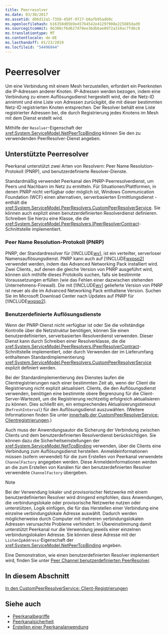 ```yaml
---
title: Peerresolver
ms.date: 03/30/2017
ms.assetid: d86d12a1-7358-450f-9727-b6afb95adb9c
ms.openlocfilehash: b16358d05b9e457b4542e41297908e225885dad9
ms.sourcegitcommit: 6b308cf6d627d78ee36dbbae8972a310ac7fd6c8
ms.translationtype: MT
ms.contentlocale: de-DE
ms.lasthandoff: 01/23/2019
ms.locfileid: "54496844"
---
```

# <a name="peer-resolvers"></a>Peerresolver
Um eine Verbindung mit einem Mesh herzustellen, erfordert ein Peerknoten die IP-Adressen anderer Knoten. IP-Adressen werden bezogen, indem eine Verbindung zu einem Auflösungsdienst hergestellt wird, der die Netz-ID annimmt und eine Liste von Adressen zurückgibt, die mit dieser bestimmten Netz-ID registrierten Knoten entsprechen. Der Resolver behält eine Liste registrierter Adressen bei, die durch Registrierung jedes Knotens im Mesh mit dem Dienst erstellt wird.  
  
 Mithilfe der `Resolver`-Eigenschaft der <xref:System.ServiceModel.NetPeerTcpBinding> können Sie den zu verwendenden PeerResolver-Dienst angeben.  
  
## <a name="supported-peer-resolvers"></a>Unterstützte Peerresolver  
 Peerkanal unterstützt zwei Arten von Resolvern: Peer Name Resolution-Protokoll (PNRP), und benutzerdefinierte Resolver-Dienste.  
  
 Standardmäßig verwendet Peerkanal den PNRP-Peerresolverdienst, um Peers und Nachbarn im Netz zu ermitteln. Für Situationen/Plattformen, in denen PNRP nicht verfügbar oder möglich ist, Windows Communication Foundation (WCF) einen alternativen, serverbasierten Ermittlungsdienst - enthält die <xref:System.ServiceModel.PeerResolvers.CustomPeerResolverService>. Sie können auch explizit einen benutzerdefinierten Resolverdienst definieren. Schreiben Sie hierzu eine Klasse, die die <xref:System.ServiceModel.PeerResolvers.IPeerResolverContract>-Schnittstelle implementiert.  
  
### <a name="peer-name-resolution-protocol-pnrp"></a>Peer Name Resolution-Protokoll (PNRP)  
 PNRP, der Standardresolver für [!INCLUDE[wv](../../../../includes/wv-md.md)], ist ein verteilter, serverloser Namensauflösungsdienst. PNRP kann auch auf [!INCLUDE[wxpsp2](../../../../includes/wxpsp2-md.md)] verwendet werden, indem das Advanced Networking Pack installiert wird. Zwei Clients., auf denen die gleiche Version von PNRP ausgeführt wird, können sich mithilfe dieses Protokolls suchen, falls sie bestimmte Voraussetzungen erfüllen (wie das Fehlen einer dazwischen stehenden Unternehmens-Firewall). Die mit [!INCLUDE[wv](../../../../includes/wv-md.md)] gelieferte Version von PNRP ist neuer als die im Advanced Networking Pack enthaltene Version. Suchen Sie im Microsoft Download Center nach Updates auf PNRP für [!INCLUDE[wxpsp2](../../../../includes/wxpsp2-md.md)].  
  
### <a name="custom-resolver-services"></a>Benutzerdefinierte Auflösungsdienste  
 Wenn der PNRP-Dienst nicht verfügbar ist oder Sie die vollständige Kontrolle über die Netzstruktur benötigen, können Sie einen benutzerdefinierten, serverbasierten Resolverdienst verwenden. Dieser Dienst kann durch Schreiben einer Resolverklasse, die die <xref:System.ServiceModel.PeerResolvers.IPeerResolverContract>-Schnittstelle implementiert, oder durch Verwenden der im Lieferumfang enthaltenen Standardimplementierung <xref:System.ServiceModel.PeerResolvers.CustomPeerResolverService> explizit definiert werden.  
  
 Bei der Standardimplementierung des Dienstes laufen die Clientregistrierungen nach einer bestimmten Zeit ab, wenn der Client die Registrierung nicht explizit aktualisiert. Clients, die den Auflösungsdienst verwenden, benötigen eine bestimmte obere Begrenzung für die Client-Server-Wartezeit, um die Registrierung rechtzeitig erfolgreich aktualisieren zu können. Dies schließt ein, ein entsprechendes Aktualisierungstimeout (`RefreshInterval`) für den Auflösungsdienst auszuwählen. (Weitere Informationen finden Sie unter [innerhalb der CustomPeerResolverService: Clientregistrierungen](../../../../docs/framework/wcf/feature-details/inside-the-custompeerresolverservice-client-registrations.md).)  
  
 Auch muss der Anwendungsautor die Sicherung der Verbindung zwischen Clients und dem benutzerdefinierten Resolverdienst berücksichtigen. Sie können dazu die Sicherheitseinstellungen der <xref:System.ServiceModel.NetTcpBinding> verwenden, über die Clients eine Verbindung zum Auflösungsdienst herstellen. Anmeldeinformationen müssen (sofern verwendet) für die zum Erstellen von Peerkanal verwendete `ChannelFactory` angegeben werden. Diese Anmeldeinformationen werden an die zum Erstellen von Kanälen für den benutzerdefinierten Resolver verwendete `ChannelFactory` übergeben.  
  
> [!NOTE]
>  Bei der Verwendung lokaler und provisorischer Netzwerke mit einem benutzerdefinierten Resolver wird dringend empfohlen, dass Anwendungen, die verbindungslokale oder provisorische Netzwerke nutzen oder unterstützen, Logik einfügen, die für das Herstellen einer Verbindung eine einzelne verbindungslokale Adresse auswählt. Dadurch werden möglicherweise durch Computer mit mehreren verbindungslokalen Adressen verursachte Probleme verhindert. In Übereinstimmung damit unterstützt Peerkanal nur die Verwendung jeweils einer einzelnen verbindungslokalen Adresse. Sie können diese Adresse mit der `ListenIpAddress`-Eigenschaft der <xref:System.ServiceModel.NetPeerTcpBinding> angeben.  
  
 Eine Demonstration, wie einen benutzerdefinierten Resolver implementiert wird, finden Sie unter [Peer Channel benutzerdefinierten PeerResolver](https://msdn.microsoft.com/library/5b75a2bb-7ff1-4a14-abe7-3debf0537d23).  
  
## <a name="in-this-section"></a>In diesem Abschnitt  
 [In den CustomPeerResolverService: Client-Registrierungen](../../../../docs/framework/wcf/feature-details/inside-the-custompeerresolverservice-client-registrations.md)  
  
## <a name="see-also"></a>Siehe auch
- [Peerkanalbegriffe](../../../../docs/framework/wcf/feature-details/peer-channel-concepts.md)
- [Peerkanalsicherheit](../../../../docs/framework/wcf/feature-details/peer-channel-security.md)
- [Erstellen einer Peerkanalanwendung](../../../../docs/framework/wcf/feature-details/building-a-peer-channel-application.md)
